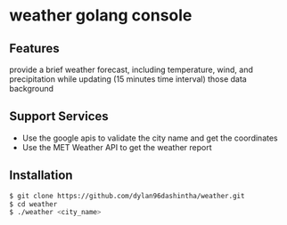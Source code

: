 # weather golang console

## Features
provide a brief weather forecast, including temperature, wind, and precipitation while updating (15 minutes time interval) those data background

## Support Services
- Use the google apis to validate the city name and get the coordinates
- Use the MET Weather API to get the weather report

## Installation
```bash
$ git clone https://github.com/dylan96dashintha/weather.git
$ cd weather
$ ./weather <city_name>
